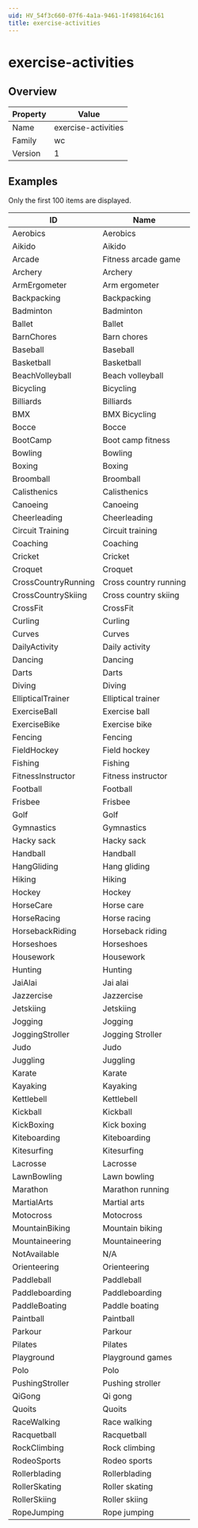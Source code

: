 ```yaml
---
uid: HV_54f3c660-07f6-4a1a-9461-1f498164c161
title: exercise-activities
---
```


# exercise-activities

## Overview

Property|Value
---|--- 
Name|exercise-activities 
Family|wc 
Version|1

## Examples

Only the first 100 items are displayed. 

ID|Name
---|--- 
Aerobics|Aerobics 
Aikido|Aikido 
Arcade|Fitness arcade game 
Archery|Archery 
ArmErgometer|Arm ergometer 
Backpacking|Backpacking 
Badminton|Badminton 
Ballet|Ballet 
BarnChores|Barn chores 
Baseball|Baseball 
Basketball|Basketball 
BeachVolleyball|Beach volleyball 
Bicycling|Bicycling 
Billiards|Billiards 
BMX|BMX Bicycling 
Bocce|Bocce 
BootCamp|Boot camp fitness 
Bowling|Bowling 
Boxing|Boxing 
Broomball|Broomball 
Calisthenics|Calisthenics 
Canoeing|Canoeing 
Cheerleading|Cheerleading 
Circuit Training|Circuit training 
Coaching|Coaching 
Cricket|Cricket 
Croquet|Croquet 
CrossCountryRunning|Cross country running 
CrossCountrySkiing|Cross country skiing 
CrossFit|CrossFit 
Curling|Curling 
Curves|Curves 
DailyActivity|Daily activity 
Dancing|Dancing 
Darts|Darts 
Diving|Diving 
EllipticalTrainer|Elliptical trainer 
ExerciseBall|Exercise ball 
ExerciseBike|Exercise bike 
Fencing|Fencing 
FieldHockey|Field hockey 
Fishing|Fishing 
FitnessInstructor|Fitness instructor 
Football|Football 
Frisbee|Frisbee 
Golf|Golf 
Gymnastics|Gymnastics 
Hacky sack|Hacky sack 
Handball|Handball 
HangGliding|Hang gliding 
Hiking|Hiking 
Hockey|Hockey 
HorseCare|Horse care 
HorseRacing|Horse racing 
HorsebackRiding|Horseback riding 
Horseshoes|Horseshoes 
Housework|Housework 
Hunting|Hunting 
JaiAlai|Jai alai 
Jazzercise|Jazzercise 
Jetskiing|Jetskiing 
Jogging|Jogging 
JoggingStroller|Jogging Stroller 
Judo|Judo 
Juggling|Juggling 
Karate|Karate 
Kayaking|Kayaking 
Kettlebell|Kettlebell 
Kickball|Kickball 
KickBoxing|Kick boxing 
Kiteboarding|Kiteboarding 
Kitesurfing|Kitesurfing 
Lacrosse|Lacrosse 
LawnBowling|Lawn bowling 
Marathon|Marathon running 
MartialArts|Martial arts 
Motocross|Motocross 
MountainBiking|Mountain biking 
Mountaineering|Mountaineering 
NotAvailable|N/A 
Orienteering|Orienteering 
Paddleball|Paddleball 
Paddleboarding|Paddleboarding 
PaddleBoating|Paddle boating 
Paintball|Paintball 
Parkour|Parkour 
Pilates|Pilates 
Playground|Playground games 
Polo|Polo 
PushingStroller|Pushing stroller 
QiGong|Qi gong 
Quoits|Quoits 
RaceWalking|Race walking 
Racquetball|Racquetball 
RockClimbing|Rock climbing 
RodeoSports|Rodeo sports 
Rollerblading|Rollerblading 
RollerSkating|Roller skating 
RollerSkiing|Roller skiing 
RopeJumping|Rope jumping